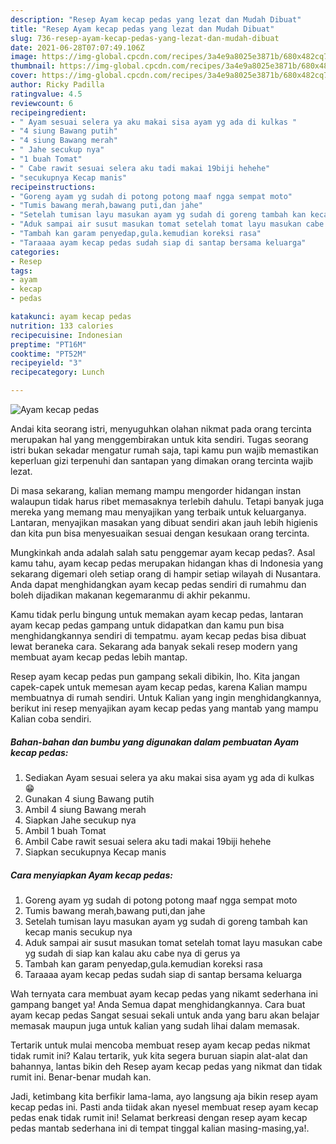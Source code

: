 ```yaml
---
description: "Resep Ayam kecap pedas yang lezat dan Mudah Dibuat"
title: "Resep Ayam kecap pedas yang lezat dan Mudah Dibuat"
slug: 736-resep-ayam-kecap-pedas-yang-lezat-dan-mudah-dibuat
date: 2021-06-28T07:07:49.106Z
image: https://img-global.cpcdn.com/recipes/3a4e9a8025e3871b/680x482cq70/ayam-kecap-pedas-foto-resep-utama.jpg
thumbnail: https://img-global.cpcdn.com/recipes/3a4e9a8025e3871b/680x482cq70/ayam-kecap-pedas-foto-resep-utama.jpg
cover: https://img-global.cpcdn.com/recipes/3a4e9a8025e3871b/680x482cq70/ayam-kecap-pedas-foto-resep-utama.jpg
author: Ricky Padilla
ratingvalue: 4.5
reviewcount: 6
recipeingredient:
- " Ayam sesuai selera ya aku makai sisa ayam yg ada di kulkas "
- "4 siung Bawang putih"
- "4 siung Bawang merah"
- " Jahe secukup nya"
- "1 buah Tomat"
- " Cabe rawit sesuai selera aku tadi makai 19biji hehehe"
- "secukupnya Kecap manis"
recipeinstructions:
- "Goreng ayam yg sudah di potong potong maaf ngga sempat moto"
- "Tumis bawang merah,bawang puti,dan jahe"
- "Setelah tumisan layu masukan ayam yg sudah di goreng tambah kan kecap manis secukup nya"
- "Aduk sampai air susut masukan tomat setelah tomat layu masukan cabe yg sudah di siap kan kalau aku cabe nya di gerus ya"
- "Tambah kan garam penyedap,gula.kemudian koreksi rasa"
- "Taraaaa ayam kecap pedas sudah siap di santap bersama keluarga"
categories:
- Resep
tags:
- ayam
- kecap
- pedas

katakunci: ayam kecap pedas 
nutrition: 133 calories
recipecuisine: Indonesian
preptime: "PT16M"
cooktime: "PT52M"
recipeyield: "3"
recipecategory: Lunch

---
```



![Ayam kecap pedas](https://img-global.cpcdn.com/recipes/3a4e9a8025e3871b/680x482cq70/ayam-kecap-pedas-foto-resep-utama.jpg)

Andai kita seorang istri, menyuguhkan olahan nikmat pada orang tercinta merupakan hal yang menggembirakan untuk kita sendiri. Tugas seorang istri bukan sekadar mengatur rumah saja, tapi kamu pun wajib memastikan keperluan gizi terpenuhi dan santapan yang dimakan orang tercinta wajib lezat.

Di masa  sekarang, kalian memang mampu mengorder hidangan instan walaupun tidak harus ribet memasaknya terlebih dahulu. Tetapi banyak juga mereka yang memang mau menyajikan yang terbaik untuk keluarganya. Lantaran, menyajikan masakan yang dibuat sendiri akan jauh lebih higienis dan kita pun bisa menyesuaikan sesuai dengan kesukaan orang tercinta. 



Mungkinkah anda adalah salah satu penggemar ayam kecap pedas?. Asal kamu tahu, ayam kecap pedas merupakan hidangan khas di Indonesia yang sekarang digemari oleh setiap orang di hampir setiap wilayah di Nusantara. Anda dapat menghidangkan ayam kecap pedas sendiri di rumahmu dan boleh dijadikan makanan kegemaranmu di akhir pekanmu.

Kamu tidak perlu bingung untuk memakan ayam kecap pedas, lantaran ayam kecap pedas gampang untuk didapatkan dan kamu pun bisa menghidangkannya sendiri di tempatmu. ayam kecap pedas bisa dibuat lewat beraneka cara. Sekarang ada banyak sekali resep modern yang membuat ayam kecap pedas lebih mantap.

Resep ayam kecap pedas pun gampang sekali dibikin, lho. Kita jangan capek-capek untuk memesan ayam kecap pedas, karena Kalian mampu membuatnya di rumah sendiri. Untuk Kalian yang ingin menghidangkannya, berikut ini resep menyajikan ayam kecap pedas yang mantab yang mampu Kalian coba sendiri.

<!--inarticleads1-->

##### Bahan-bahan dan bumbu yang digunakan dalam pembuatan Ayam kecap pedas:

1. Sediakan  Ayam sesuai selera ya aku makai sisa ayam yg ada di kulkas 😁
1. Gunakan 4 siung Bawang putih
1. Ambil 4 siung Bawang merah
1. Siapkan  Jahe secukup nya
1. Ambil 1 buah Tomat
1. Ambil  Cabe rawit sesuai selera aku tadi makai 19biji hehehe
1. Siapkan secukupnya Kecap manis




<!--inarticleads2-->

##### Cara menyiapkan Ayam kecap pedas:

1. Goreng ayam yg sudah di potong potong maaf ngga sempat moto
1. Tumis bawang merah,bawang puti,dan jahe
1. Setelah tumisan layu masukan ayam yg sudah di goreng tambah kan kecap manis secukup nya
1. Aduk sampai air susut masukan tomat setelah tomat layu masukan cabe yg sudah di siap kan kalau aku cabe nya di gerus ya
1. Tambah kan garam penyedap,gula.kemudian koreksi rasa
1. Taraaaa ayam kecap pedas sudah siap di santap bersama keluarga




Wah ternyata cara membuat ayam kecap pedas yang nikamt sederhana ini gampang banget ya! Anda Semua dapat menghidangkannya. Cara buat ayam kecap pedas Sangat sesuai sekali untuk anda yang baru akan belajar memasak maupun juga untuk kalian yang sudah lihai dalam memasak.

Tertarik untuk mulai mencoba membuat resep ayam kecap pedas nikmat tidak rumit ini? Kalau tertarik, yuk kita segera buruan siapin alat-alat dan bahannya, lantas bikin deh Resep ayam kecap pedas yang nikmat dan tidak rumit ini. Benar-benar mudah kan. 

Jadi, ketimbang kita berfikir lama-lama, ayo langsung aja bikin resep ayam kecap pedas ini. Pasti anda tiidak akan nyesel membuat resep ayam kecap pedas enak tidak rumit ini! Selamat berkreasi dengan resep ayam kecap pedas mantab sederhana ini di tempat tinggal kalian masing-masing,ya!.

